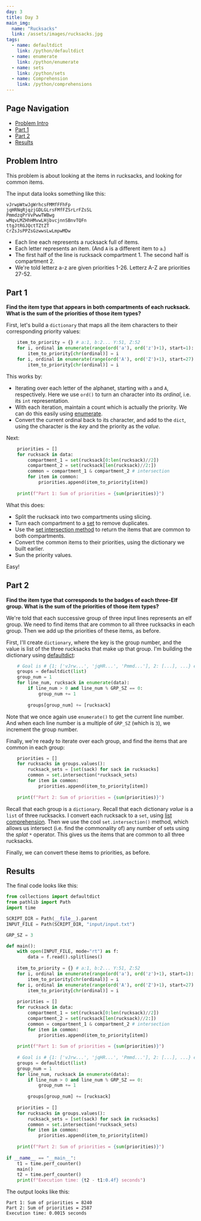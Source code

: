```yaml
---
day: 3
title: Day 3
main_img:
  name: "Rucksacks"
  link: /assets/images/rucksacks.jpg
tags: 
  - name: defaultdict
    link: /python/defaultdict
  - name: enumerate
    link: /python/enumerate
  - name: sets
    link: /python/sets
  - name: Comprehension
    link: /python/comprehensions
---
```


## Page Navigation

- [Problem Intro](#problem-intro)
- [Part 1](#part-1)
- [Part 2](#part-2)
- [Results](#results)

## Problem Intro

This problem is about looking at the items in rucksacks, and looking for common items.

The input data looks something like this:

```text
vJrwpWtwJgWrhcsFMMfFFhFp
jqHRNqRjqzjGDLGLrsFMfFZSrLrFZsSL
PmmdzqPrVvPwwTWBwg
wMqvLMZHhHMvwLHjbvcjnnSBnvTQFn
ttgJtRGJQctTZtZT
CrZsJsPPZsGzwwsLwLmpwMDw
```

- Each line each represents a rucksack full of items.
- Each letter represents an item. (And `A` is a different item to `a`.)
- The first half of the line is rucksack compartment 1. The second half is compartment 2.
- We're told letterz a-z are given priorities 1-26. Letterz A-Z are priorities 27-52.

## Part 1

**Find the item type that appears in both compartments of each rucksack. What is the sum of the priorities of those item types?**

First, let's build a `dictionary` that maps all the item characters to their corresponding priority values:

```python
    item_to_priority = {} # a:1, b:2... Y:51, Z:52
    for i, ordinal in enumerate(range(ord('a'), ord('z')+1), start=1):
        item_to_priority[chr(ordinal)] = i
    for i, ordinal in enumerate(range(ord('A'), ord('Z')+1), start=27):
        item_to_priority[chr(ordinal)] = i
```

This works by:
- Iterating over each letter of the alphanet, starting with `a` and `A`, respectively.
  Here we use `ord()` to turn an character into its _ordinal_, i.e. its `int` representation.
- With each iteration, maintain a count which is actually the priority. 
We can do this easily using [enumerate](/python/enumerate).
- Convert the current ordinal back to its character, and add to the `dict`, 
using the character is the _key_ and the priority as the _value_.

Next:

```python
    priorities = []
    for rucksack in data:
        compartment_1 = set(rucksack[0:len(rucksack)//2])
        compartment_2 = set(rucksack[len(rucksack)//2:])
        common = compartment_1 & compartment_2 # intersection
        for item in common:
            priorities.append(item_to_priority[item])
    
    print(f"Part 1: Sum of priorities = {sum(priorities)}")
```

What this does:

  - Split the rucksack into two compartments using slicing.
  - Turn each compartment to a [set](/python/sets) to remove duplicates.
  - Use the [set intersection method](/python/sets) to return the items that are common to both compartments.
  - Convert the common items to their priorities, using the dictionary we built earlier.
  - Sun the priority values.

Easy!

## Part 2

**Find the item type that corresponds to the badges of each three-Elf group. What is the sum of the priorities of those item types?**

We're told that each successive group of three input lines represents an elf group.
We need to find items that are common to all three rucksacks in each group. Then we add up the priorities of these items, as before.

First, I'll create `dictionary`, where the key is the group number, and the value is list of the three rucksacks that make up that group. I'm building the dictionary using [defaultdict](/python/defaultdict):

```python
    # Goal is # {1: ['vJrw...', 'jqHR...', 'Pmmd...'], 2: [...], ...} etc
    groups = defaultdict(list) 
    group_num = 1
    for line_num, rucksack in enumerate(data):
        if line_num > 0 and line_num % GRP_SZ == 0:
            group_num += 1
        
        groups[group_num] += [rucksack]
```

Note that we once again use `enumerate()` to get the current line number.
And when each line number is a multiple of `GRP_SZ` (which is `3`), we increment the group number.

Finally, we're ready to iterate over each group, and find the items that are common in each group:

```python
    priorities = []
    for rucksacks in groups.values():
        rucksack_sets = [set(sack) for sack in rucksacks]
        common = set.intersection(*rucksack_sets)
        for item in common:
            priorities.append(item_to_priority[item])        
        
    print(f"Part 2: Sum of priorities = {sum(priorities)}")
```

Recall that each group is a `dictionary`. Recall that each dictionary _value_ is a `list` of three rucksacks. I convert each rucksack to a `set`, using [list comprehension](/python/comprehensions). Then we use the cool `set.intersection()` method, which allows us intersect (i.e. find the commonality of) any number of sets using the _splat_ `*` operator.  This gives us the items that are common to all three rucksacks.

Finally, we can convert these items to priorities, as before.

## Results

The final code looks like this:

```python
from collections import defaultdict
from pathlib import Path
import time

SCRIPT_DIR = Path(__file__).parent
INPUT_FILE = Path(SCRIPT_DIR, "input/input.txt")

GRP_SZ = 3

def main():
    with open(INPUT_FILE, mode="rt") as f:
        data = f.read().splitlines()
        
    item_to_priority = {} # a:1, b:2... Y:51, Z:52
    for i, ordinal in enumerate(range(ord('a'), ord('z')+1), start=1):
        item_to_priority[chr(ordinal)] = i
    for i, ordinal in enumerate(range(ord('A'), ord('Z')+1), start=27):
        item_to_priority[chr(ordinal)] = i
    
    priorities = []
    for rucksack in data:
        compartment_1 = set(rucksack[0:len(rucksack)//2])
        compartment_2 = set(rucksack[len(rucksack)//2:])
        common = compartment_1 & compartment_2 # intersection
        for item in common:
            priorities.append(item_to_priority[item])
    
    print(f"Part 1: Sum of priorities = {sum(priorities)}")
    
    # Goal is # {1: ['vJrw...', 'jqHR...', 'Pmmd...'], 2: [...], ...} etc
    groups = defaultdict(list) 
    group_num = 1
    for line_num, rucksack in enumerate(data):
        if line_num > 0 and line_num % GRP_SZ == 0:
            group_num += 1
        
        groups[group_num] += [rucksack]
    
    priorities = []
    for rucksacks in groups.values():
        rucksack_sets = [set(sack) for sack in rucksacks]
        common = set.intersection(*rucksack_sets)
        for item in common:
            priorities.append(item_to_priority[item])        
        
    print(f"Part 2: Sum of priorities = {sum(priorities)}")
    
if __name__ == "__main__":
    t1 = time.perf_counter()
    main()
    t2 = time.perf_counter()
    print(f"Execution time: {t2 - t1:0.4f} seconds")
```

The output looks like this:

```text
Part 1: Sum of priorities = 8240
Part 2: Sum of priorities = 2587
Execution time: 0.0015 seconds
```
